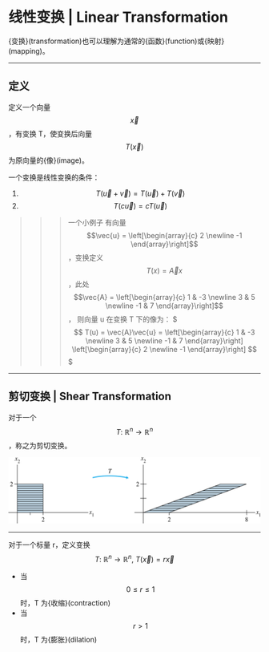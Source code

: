 # 线性变换 | Linear Transformation

{变换}(transformation)也可以理解为通常的{函数}(function)或{映射}(mapping)。

- - -

## 定义

定义一个向量 $$\vec{x}$$，有变换 T，使变换后向量 $$T(\vec{x})$$ 为原向量的{像}(image)。

一个变换是线性变换的条件：
1. $$T(\vec{u} + \vec{v}) = T(\vec{u}) + T(\vec{v})$$
2. $$T(c\vec{u}) = cT(\vec{u})$$

>>>一个小例子
有向量 $$\vec{u} = \left[\begin{array}{c} 2 \newline -1 \end{array}\right]$$，变换定义 $$T(x) = \vec{A}x$$，此处 $$\vec{A} = \left[\begin{array}{c} 1 & -3 \newline 3 & 5 \newline -1 & 7 \end{array}\right]$$，
则向量 u 在变换 T 下的像为：
$$$
T(u) = \vec{A}\vec{u} = \left[\begin{array}{c} 1 & -3 \newline 3 & 5 \newline -1 & 7 \end{array}\right] \left[\begin{array}{c} 2 \newline -1 \end{array}\right]
$$$
>>>

- - -

## 剪切变换 | Shear Transformation

对于一个 $$T:\ \mathbb{R}^n \rightarrow \mathbb{R}^n$$，称之为剪切变换。

![剪切变换图例](.线性变换/剪切变换图例.png)

- - -

对于一个标量 r，定义变换 $$T:\ \mathbb{R}^n \rightarrow \mathbb{R}^n,\ T(\vec{x}) = r\vec{x}$$
- 当 $$0 \le r \le 1$$ 时，T 为{收缩}(contraction)
- 当 $$r > 1$$ 时，T 为{膨胀}(dilation)
